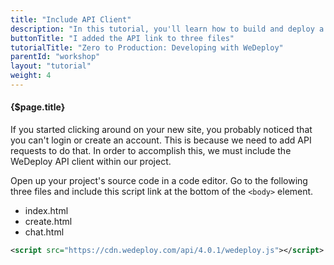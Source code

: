 ```yaml
---
title: "Include API Client"
description: "In this tutorial, you'll learn how to build and deploy a chat app with WeDeploy."
buttonTitle: "I added the API link to three files"
tutorialTitle: "Zero to Production: Developing with WeDeploy"
parentId: "workshop"
layout: "tutorial"
weight: 4
---
```


#### {$page.title}

If you started clicking around on your new site, you probably noticed that you can't login or create an account. This is because we need to add API requests to do that. In order to accomplish this, we must include the WeDeploy API client within our project.

Open up your project's source code in a code editor. Go to the following three files and include this script link at the bottom of the `<body>` element.

<ul class="checklist">
  <li>index.html</li>
  <li>create.html</li>
  <li>chat.html</li>
</ul>

```xml
<script src="https://cdn.wedeploy.com/api/4.0.1/wedeploy.js"></script>
```
